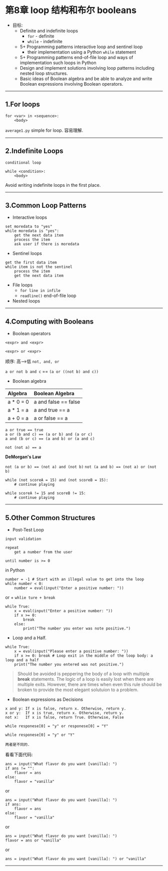 # 第8章 loop 结构和布尔 booleans

- 目标:
    - Definite and indefinite loops
        - `for` - definite
        - `while` - indefinite
    - 5+ Programming patterns interactive loop and sentinel loop        
        - their implementation using a Python `while` statement
    - 5+ Programming patterns end-of-file loop and ways of implementation such loops in Python
    - Design and implement solutions involving loop patterns including nested loop structures.
    - Basic ideas of Boolean algebra and be able to analyze and write Boolean expressions involving Boolean operators.

---

## 1.For loops

```
for <var> in <sequence>:
    <body>
```

`average1.py` simple for loop. 容易理解.

---

## 2.Indefinite Loops

`conditional loop`

```
while <condition>:
    <body>
```

Avoid writing indefinite loops in the first place.

---

## 3.Common Loop Patterns

- Interactive loops

```
set moredata to "yes"
while moredata is "yes":
    get the next data item
    process the item
    ask user if there is moredata
```

- Sentinel loops

```
get the first data item
while item is not the sentinel
    process the item
    get the next data item
```

- File loops  
    - `for line in infile`
    - `readline()` end-of-file loop
- Nested loops

---

## 4.Computing with Booleans

- Boolean operators

```
<expr> and <expr>

<expr> or <expr>
```

顺序: 高-->低 `not, and, or`

`a or not b and c` == `(a or ((not b) and c))`

- Boolean algebra

| Algebra | Boolean Algebra     |
| :------------- | :------------- |
| a * 0 = 0      | a and false == false |
| a * 1 = a      | a and true == a      |
| a + 0 = a      | a or false == a      |

`a or true == true`  
`a or (b and c) == (a or b) and (a or c)`  
`a and (b or c) == (a and b) or (a and c)`

`not (not a) == a`

**DeMorgan's Law**  

`not (a or b) == (not a) and (not b)`
`not (a and b) == (not a) or (not b)`

```
while (not scoreA = 15) and (not scoreB = 15):
    # continue playing

while scoreA != 15 and scoreB != 15:
    # continue playing
```

---

## 5.Other Common Structures

- Post-Test Loop  

`input validation`

```
repeat
    get a number from the user

until number is >= 0
```

in Python

```
number = -1 # Start with an illegal value to get into the loop
while number < 0:
    number = eval(input("Enter a positive number: "))
```

or + `whlie ture + break`

```
while True:
    x = eval(input("Enter a positive number: "))
    if x >= 0:
        break
    else:
        print("The number you enter was note positive.")
```

- Loop and a Half.

```
while True:
    x = eval(input("Please enter a positive number: "))
    if x >= 0: break # Loop exit in the middle of the loop body: a loop and a half
    print("The number you entered was not positive.")
```

> Should be avoided is peppering the body of a loop with multiple **break** statements. The logic of a loop is easily lost when there are multiple exits. However, there are times when even this rule should be broken to provide the most elegant solutuion to a problem.

- Boolean expressions as Decisions

`x and y: If x is false, return x. Otherwise, return y.`  
`x or y:  If x is true, return x. Otherwise, return y.`  
`not x:   If x is false, return True. Otherwise, False`

```
while responese[0] = "y" or responese[0] = "Y"

while responese[0] = "y" or "Y"

两者是不同的.
```

看看下面代码:

```
ans = input("What flavor do you want [vanilla]: ")
if ans != "":
    flavor = ans
else:
    flavor = "vanilla"
```

or

```
ans = input("What flavor do you want [vanilla]: ")
if ans:
    flavor = ans
else:
    flavor = "vanilla"
```

or

```
ans = input("What flavor do you want [vanilla]: ")
flavor = ans or "vanilla"
```

or

```
ans = input("What flavor do you want [vanilla]: ") or "vanilla"
```

---
